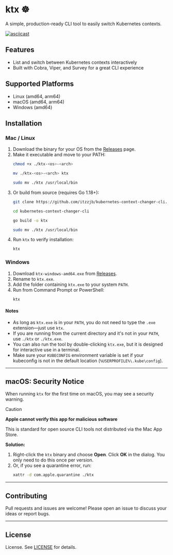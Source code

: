 # ktx ☸️

A simple, production-ready CLI tool to easily switch Kubernetes contexts.

[![asciicast](https://asciinema.org/a/AXH4Oy2RoQKhzeN3oV9dFrZ4Y.svg)](https://asciinema.org/a/AXH4Oy2RoQKhzeN3oV9dFrZ4Y?t=1)

## Features 
- List and switch between Kubernetes contexts interactively 
- Built with Cobra, Viper, and Survey for a great CLI experience


## Supported Platforms 
- Linux (amd64, arm64)
- macOS (amd64, arm64)
- Windows (amd64)

## Installation 

### Mac / Linux 
1. Download the binary for your OS from the [Releases](https://github.com/itzzjb/kubernetes-context-changer-cli/releases) page.
2. Make it executable and move to your PATH:
   ```sh
   chmod +x ./ktx-<os>-<arch>
   ```
   ```sh
   mv ./ktx-<os>-<arch> ktx
   ```
   ```sh
   sudo mv ./ktx /usr/local/bin
   ```
3. Or build from source (requires Go 1.18+):
   ```sh
   git clone https://github.com/itzzjb/kubernetes-context-changer-cli.git
   ```
   ```sh
   cd kubernetes-context-changer-cli
   ```
   ```sh
   go build -o ktx
   ```
   ```sh
   sudo mv ./ktx /usr/local/bin
   ```
4. Run `ktx` to verify installation:
   ```sh
   ktx
   ```


### Windows 
1. Download `ktx-windows-amd64.exe` from [Releases](https://github.com/itzzjb/kubernetes-context-changer-cli/releases).
2. Rename to `ktx.exe`.
3. Add the folder containing `ktx.exe` to your system `PATH`.
4. Run from Command Prompt or PowerShell:
   ```sh
   ktx
   ```

#### Notes 
- As long as `ktx.exe` is in your `PATH`, you do not need to type the `.exe` extension—just use `ktx`.
- If you are running from the current directory and it's not in your `PATH`, use `./ktx` or `./ktx.exe`.
- You can also run the tool by double-clicking `ktx.exe`, but it is designed for interactive use in a terminal.
- Make sure your `KUBECONFIG` environment variable is set if your kubeconfig is not in the default location (`%USERPROFILE%\.kube\config`).

---

## macOS: Security Notice

When running `ktx` for the first time on macOS, you may see a security warning.

> [!CAUTION]
> **Apple cannot verify this app for malicious software**
>
> This is standard for open source CLI tools not distributed via the Mac App Store.
>
> **Solution:**
> 1. Right-click the `ktx` binary and choose **Open**. Click **OK** in the dialog. You only need to do this once per version.
> 2. Or, if you see a quarantine error, run:
>    ```sh
>    xattr -d com.apple.quarantine ./ktx
>    ```

---

## Contributing 

Pull requests and issues are welcome! Please open an issue to discuss your ideas or report bugs.

---

## License 

License. See [LICENSE](LICENSE) for details.
